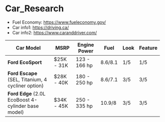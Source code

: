 # Car_Research
- Fuel Economy: https://www.fueleconomy.gov/
- Car info1: https://driving.ca/
- Car info2: https://www.caranddriver.com/

Car Model | MSRP | Engine Power | Fuel | Look | Feature |
-- | -- | -- | -- | -- | -- |
**Ford EcoSport** | $25K - 31K | 123 - 166 hp  | 8.6/8.1 |  1/5 | 1/5 | 
**Ford Escape** (SEL, Titanium, 4 cycliner option) | $28K - 40K | 180 - 250 hp | 8.6/7.1 |  3/5 | 3/5 |  
**Ford Edge** (2.0L EcoBoost 4-cylinder base model) | $34K - 45K | 250 - 335 hp  | 10.9/8 |  3/5 | 3/5 | 

